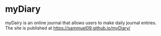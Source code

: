 # myDiary
myDairy is an online journal that allows users to make daily journal entries.
The site is published at https://sammuel09.github.io/myDiary/
